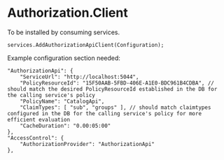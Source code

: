 # Authorization.Client

To be installed by consuming services.

```
services.AddAuthorizationApiClient(Configuration);
```

Example configuration section needed:

```
"AuthorizationApi": {
    "ServiceUrl": "http://localhost:5044",
    "PolicyResourceId": "15F50AAB-5FBD-406E-A1E0-BDC961B4CDBA", // should match the desired PolicyResourceId established in the DB for the calling service's policy
    "PolicyName": "CatalogApi",
    "ClaimTypes": [ "sub", "groups" ], // should match claimtypes configured in the DB for the calling service's policy for more efficient evaluation
    "CacheDuration": "0.00:05:00"
},
"AccessControl": {
    "AuthorizationProvider": "AuthorizationApi"
},
```
